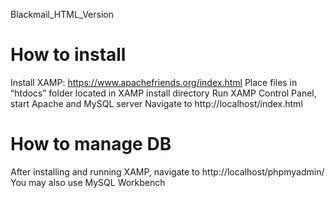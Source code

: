 Blackmail_HTML_Version

# How to install

Install XAMP: https://www.apachefriends.org/index.html
Place files in “htdocs” folder located in XAMP install directory
Run XAMP Control Panel, start Apache and MySQL server 
Navigate to http://localhost/index.html

# How to manage DB

After installing and running XAMP, navigate to http://localhost/phpmyadmin/
You may also use MySQL Workbench
